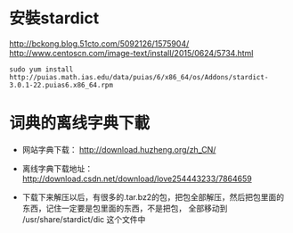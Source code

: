 # 安裝stardict
http://bckong.blog.51cto.com/5092126/1575904/
http://www.centoscn.com/image-text/install/2015/0624/5734.html
```
sudo yum install http://puias.math.ias.edu/data/puias/6/x86_64/os/Addons/stardict-3.0.1-22.puias6.x86_64.rpm
```
# 词典的离线字典下載
* 网站字典下载：    http://download.huzheng.org/zh_CN/
* 离线字典下载地址：    http://download.csdn.net/download/love254443233/7864659

* 下载下来解压以后，有很多的.tar.bz2的包，把包全部解压，然后把包里面的东西，记住一定要是包里面的东西，不是把包， 全部移动到 /usr/share/stardict/dic  这个文件中